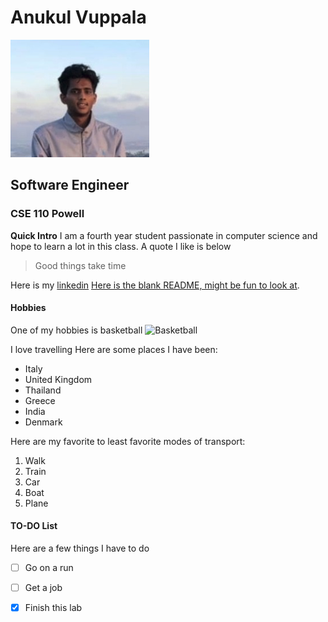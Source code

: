 # Anukul Vuppala
![Here I am](/ME.png)
## Software Engineer
### CSE 110 Powell
**Quick Intro**
I am a fourth year student passionate in computer science and hope to learn a lot in this class. A quote I like is below
>Good things take time

Here is my [linkedin](https://www.linkedin.com/in/anukul-vuppala-8ab928166/)
[Here is the blank README, might be fun to look at](/README.md).

#### Hobbies

One of my hobbies is basketball
![Basketball](https://upload.wikimedia.org/wikipedia/commons/7/72/Basketball_Clipart.svg)

I love travelling
Here are some places I have been:
- Italy
- United Kingdom
- Thailand
- Greece
- India
- Denmark

Here are my favorite to least favorite modes of transport:
1. Walk
3. Train
2. Car
3. Boat
4. Plane

#### TO-DO List
Here are a few things I have to do
- [ ] Go on a run
- [ ] Get a job
- [X] Finish this lab


